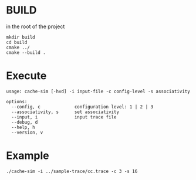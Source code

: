 # BUILD
in the root of the project
```
mkdir build
cd build
cmake ../
cmake --build .
```
# Execute
```
usage: cache-sim [-hvd] -i input-file -c config-level -s associativity

options:
  --config, c             configuration level: 1 | 2 | 3
  --associativity, s      set associativity
  --input, i              input trace file
  --debug, d
  --help, h
  --version, v
```
# Example
```
./cache-sim -i ../sample-trace/cc.trace -c 3 -s 16
```
